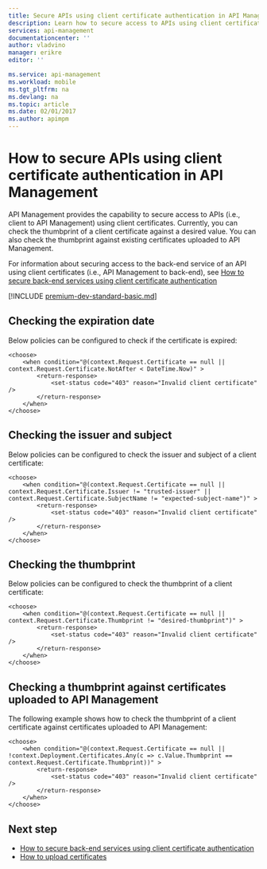 ```yaml
---
title: Secure APIs using client certificate authentication in API Management - Azure API Management | Microsoft Docs
description: Learn how to secure access to APIs using client certificates
services: api-management
documentationcenter: ''
author: vladvino
manager: erikre
editor: ''

ms.service: api-management
ms.workload: mobile
ms.tgt_pltfrm: na
ms.devlang: na
ms.topic: article
ms.date: 02/01/2017
ms.author: apimpm
---
```


# How to secure APIs using client certificate authentication in API Management

API Management provides the capability to secure access to APIs (i.e., client to API Management) using client certificates. Currently, you can check the thumbprint of a client certificate against a desired value. You can also check the thumbprint against existing certificates uploaded to API Management.  

For information about securing access to the back-end service of an API using client certificates (i.e., API Management to back-end), see [How to secure back-end services using client certificate authentication](https://docs.microsoft.com/azure/api-management/api-management-howto-mutual-certificates)

[!INCLUDE [premium-dev-standard-basic.md](../../includes/api-management-availability-premium-dev-standard-basic.md)]

## Checking the expiration date

Below policies can be configured to check if the certificate is expired:

```
<choose>
    <when condition="@(context.Request.Certificate == null || context.Request.Certificate.NotAfter < DateTime.Now)" >
        <return-response>
            <set-status code="403" reason="Invalid client certificate" />
        </return-response>
    </when>
</choose>
```

## Checking the issuer and subject

Below policies can be configured to check the issuer and subject of a client certificate:

```
<choose>
    <when condition="@(context.Request.Certificate == null || context.Request.Certificate.Issuer != "trusted-issuer" || context.Request.Certificate.SubjectName != "expected-subject-name")" >
        <return-response>
            <set-status code="403" reason="Invalid client certificate" />
        </return-response>
    </when>
</choose>
```

## Checking the thumbprint

Below policies can be configured to check the thumbprint of a client certificate:

```
<choose>
    <when condition="@(context.Request.Certificate == null || context.Request.Certificate.Thumbprint != "desired-thumbprint")" >
        <return-response>
            <set-status code="403" reason="Invalid client certificate" />
        </return-response>
    </when>
</choose>
```

## Checking a thumbprint against certificates uploaded to API Management

The following example shows how to check the thumbprint of a client certificate against certificates uploaded to API Management: 

```
<choose>
    <when condition="@(context.Request.Certificate == null || !context.Deployment.Certificates.Any(c => c.Value.Thumbprint == context.Request.Certificate.Thumbprint))" >
        <return-response>
            <set-status code="403" reason="Invalid client certificate" />
        </return-response>
    </when>
</choose>

```

## Next step

*  [How to secure back-end services using client certificate authentication](https://docs.microsoft.com/azure/api-management/api-management-howto-mutual-certificates)
*  [How to upload certificates](https://docs.microsoft.com/azure/api-management/api-management-howto-mutual-certificates#a-namestep1-aupload-a-client-certificate)

